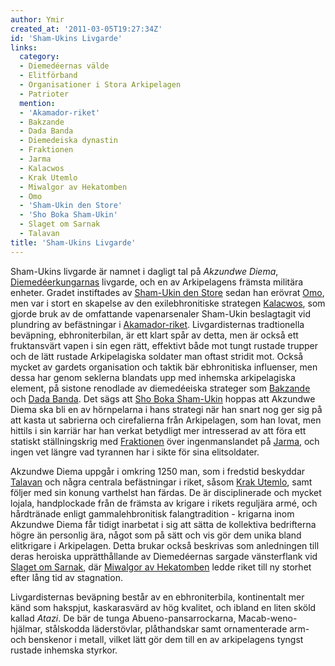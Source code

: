 ```yaml
---
author: Ymir
created_at: '2011-03-05T19:27:34Z'
id: 'Sham-Ukins Livgarde'
links:
  category:
  - Diemedéernas välde
  - Elitförband
  - Organisationer i Stora Arkipelagen
  - Patrioter
  mention:
  - 'Akamador-riket'
  - Bakzande
  - Dada Banda
  - Diemedeiska dynastin
  - Fraktionen
  - Jarma
  - Kalacwos
  - Krak Utemlo
  - Miwalgor av Hekatomben
  - Omo
  - 'Sham-Ukin den Store'
  - 'Sho Boka Sham-Ukin'
  - Slaget om Sarnak
  - Talavan
title: 'Sham-Ukins Livgarde'
---
```


Sham-Ukins livgarde är namnet i dagligt tal på *Akzundwe Diema*, [Diemedéerkungarnas] livgarde, och
en av Arkipelagens främsta militära enheter. Gradet instiftades av [Sham-Ukin den Store] sedan han
erövrat [Omo], men var i stort en skapelse av den exilebhronitiske strategen [Kalacwos], som gjorde
bruk av de omfattande vapenarsenaler Sham-Ukin beslagtagit vid plundring av befästningar i
[Akamador-riket]. Livgardisternas tradtionella beväpning, ebhroniterbilan, är ett klart spår av
detta, men är också ett fruktansvärt vapen i sin egen rätt, effektivt både mot tungt rustade trupper
och de lätt rustade Arkipelagiska soldater man oftast stridit mot. Också mycket av gardets
organisation och taktik bär ebhronitiska influenser, men dessa har genom seklerna blandats upp med
inhemska arkipelagiska element, på sistone renodlade av diemedéeiska strateger som [Bakzande] och
[Dada Banda]. Det sägs att [Sho Boka Sham-Ukin] hoppas att Akzundwe Diema ska bli en av hörnpelarna
i hans strategi när han snart nog ger sig på att kasta ut sabrierna och cirefalierna från
Arkipelagen, som han lovat, men hittils i sin karriär har han verkat betydligt mer intresserad av
att föra ett statiskt ställningskrig med [Fraktionen] över ingenmanslandet på [Jarma], och ingen vet
längre vad tyrannen har i sikte för sina elitsoldater.

Akzundwe Diema uppgår i omkring 1250 man, som i fredstid beskyddar [Talavan] och några centrala
befästningar i riket, såsom [Krak Utemlo], samt följer med sin konung varthelst han färdas. De är
disciplinerade och mycket lojala, handplockade från de främsta av krigare i rikets reguljära armé,
och hårdtränade enligt gammalehbronitisk falangtradition - krigarna inom Akzundwe Diema får tidigt
inarbetat i sig att sätta de kollektiva bedrifterna högre än personlig ära, något som på sätt och
vis gör dem unika bland elitkrigare i Arkipelagen. Detta brukar också beskrivas som anledningen till
deras heroiska upprätthållande av Diemedéernas sargade vänsterflank vid [Slaget om Sarnak], där
[Miwalgor av Hekatomben] ledde riket till ny storhet efter lång tid av stagnation.

Livgardisternas beväpning består av en ebhroniterbila, kontinentalt mer känd som hakspjut,
kaskarasvärd av hög kvalitet, och ibland en liten sköld kallad *Atazi*. De bär de tunga
Abueno-pansarrockarna, Macab-weno-hjälmar, stålskodda läderstövlar, plåthandskar samt ornamenterade
arm- och benskenor i metall, vilket lätt gör dem till en av arkipelagens tyngst rustade inhemska
styrkor.

  [Diemedéerkungarnas]: Diemedeiska_dynastin
  [Sham-Ukin den Store]: Sham-Ukin_den_Store
  [Omo]: Omo
  [Kalacwos]: Kalacwos
  [Akamador-riket]: Akamador-riket
  [Bakzande]: Bakzande
  [Dada Banda]: Dada_Banda
  [Sho Boka Sham-Ukin]: Sho_Boka_Sham-Ukin
  [Fraktionen]: Fraktionen
  [Jarma]: Jarma
  [Talavan]: Talavan
  [Krak Utemlo]: Krak_Utemlo
  [Slaget om Sarnak]: Slaget_om_Sarnak
  [Miwalgor av Hekatomben]: Miwalgor_av_Hekatomben